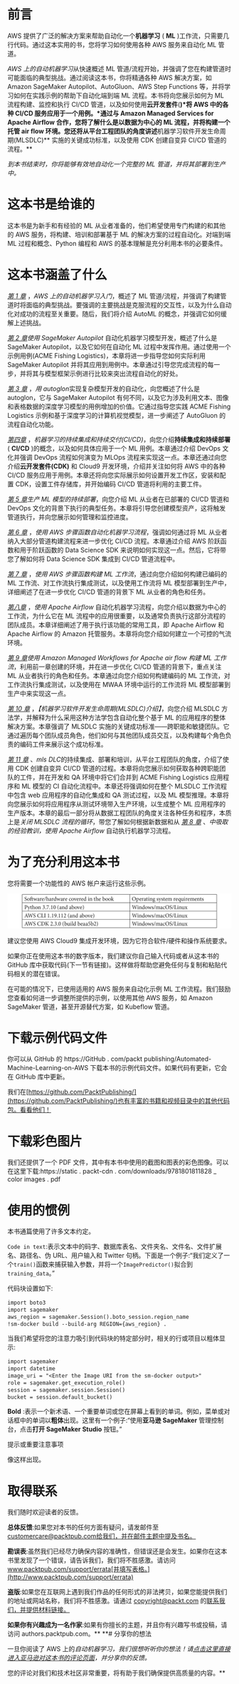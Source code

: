 

# 前言

AWS 提供了广泛的解决方案来帮助自动化一个**机器学习** ( **ML** )工作流，只需要几行代码。通过这本实用的书，您将学习如何使用各种 AWS 服务来自动化 ML 管道。

*AWS 上的自动机器学习*从快速概述 ML 管道/流程开始，并强调了您在构建管道时可能面临的典型挑战。通过阅读这本书，你将精通各种 AWS 解决方案，如 Amazon SageMaker Autopilot、AutoGluon、AWS Step Functions 等，并将学习如何在实践示例的帮助下自动化端到端 ML 流程。本书将向您展示如何为 ML 流程构建、监控和执行 CI/CD 管道，以及如何使用**云开发套件**(**)*将 AWS 中的各种 CI/CD 服务应用于一个用例。*通过与 Amazon Managed Services for Apache Airflow 合作，您将了解什么是以数据为中心的 ML 流程，并将构建一个托管 air flow 环境。您还将从平台工程团队的角度讲述**机器学习软件开发生命周期(MLSDLC)** 实施的关键成功标准，以及使用 CDK 创建自变异 CI/CD 管道的流程。**

 **到本书结束时，你将能够有效地自动化一个完整的 ML 管道，并将其部署到生产中*。*

# 这本书是给谁的

这本书是为新手和有经验的 ML 从业者准备的，他们希望使用专门构建的和其他的 AWS 服务，将构建、培训和部署基于 ML 的解决方案的过程自动化。对端到端 ML 过程和概念、Python 编程和 AWS 的基本理解是充分利用本书的必要条件。

# 这本书涵盖了什么

[*第 1 章*](B17649_01_ePub.xhtml#_idTextAnchor015) ，*AWS 上的自动机器学习入门*，概述了 ML 管道/流程，并强调了构建管道时将面临的典型挑战。要强调的主要挑战是克服流程的交互性，以及为什么自动化对成功的流程至关重要。随后，我们将介绍 AutoML 的概念，并强调它如何缓解上述挑战。

[*第 2 章*](B17649_02_ePub.xhtml#_idTextAnchor032)*使用 SageMaker Autopilot* 自动化机器学习模型开发，概述了什么是 SageMaker Autopilot，以及它如何在自动化 ML 过程中发挥作用。通过使用一个示例用例(ACME Fishing Logistics)，本章将进一步指导您如何实际利用 SageMaker Autopilot 并将其应用到用例中。本章通过引导您完成流程的每一步，并将其与模型框架示例进行比较来突出流程自动化的好处。

[*第 3 章*](B17649_03_ePub.xhtml#_idTextAnchor048) ，*用 autoglon*实现复杂模型开发的自动化，向您概述了什么是 autoglon，它与 SageMaker Autopilot 有何不同，以及它为涉及利用文本、图像和表格数据的深度学习模型的用例增加的价值。它通过指导您实践 ACME Fishing Logistics 示例和基于深度学习的计算机视觉模型，进一步阐述了 AutoGluon 的流程自动化功能。

[*第四章*](B17649_04_ePub.xhtml#_idTextAnchor061) ，*机器学习的持续集成和持续交付(CI/CD)*，向您介绍**持续集成和持续部署** ( **CI/CD** )的概念，以及如何具体应用于一个 ML 用例。本章通过介绍 DevOps 文化并强调 DevOps 流程如何演变为 MLOps 流程来实现这一点。本章还通过向您介绍**云开发套件(CDK)** 和 Cloud9 开发环境，介绍并关注如何将 AWS 中的各种 CI/CD 服务应用于用例。本章还将向您实际展示如何设置开发工作区，安装和配置 CDK，设置工件存储库，并开始编码 CI/CD 管道将利用的主要工件。

[*第 5 章*](B17649_05_ePub.xhtml#_idTextAnchor078)*生产 ML 模型的持续部署*，向您介绍 ML 从业者在已部署的 CI/CD 管道和 DevOps 文化的背景下执行的典型任务。本章将引导您创建模型资产，这将触发管道执行，并向您展示如何管理和监控进度。

[*第 6 章*](B17649_06_ePub.xhtml#_idTextAnchor094) ，*使用 AWS 步骤函数自动化机器学习流程*，强调如何通过将 ML 从业者纳入大部分管道构建流程来进一步优化 CI/CD 流程。本章通过介绍 AWS 阶跃函数和用于阶跃函数的 Data Science SDK 来说明如何实现这一点。然后，它将带您了解如何将 Data Science SDK 集成到 CI/CD 管道流程中。

[*第 7 章*](B17649_07_ePub.xhtml#_idTextAnchor106) ，*使用 AWS 步骤函数构建 ML 工作流*，通过向您介绍如何构建已编码的 ML 工作流、对工作流执行集成测试，以及使用工作流将 ML 模型部署到生产中，详细阐述了在进一步优化 CI/CD 管道的背景下 ML 从业者的角色和任务。

[*第八章*](B17649_08_ePub.xhtml#_idTextAnchor115) ，*使用 Apache Airflow* 自动化机器学习流程，向您介绍以数据为中心的工作流，为什么它在 ML 流程中的应用很重要，以及通常负责执行这部分流程的团队成员。本章详细阐述了用于执行该功能的常用工具，即 Apache Airflow 和 Apache Airflow 的 Amazon 托管服务。本章将向您介绍如何建立一个可控的气流环境。

[*第 9 章*](B17649_09_ePub.xhtml#_idTextAnchor123)*使用 Amazon Managed Workflows for Apache air flow 构建 ML 工作流*，利用前一章创建的环境，并在进一步优化 CI/CD 管道的背景下，重点关注 ML 从业者执行的角色和任务。本章通过向您介绍如何构建编码的 ML 工作流，对工作流执行集成测试，以及使用在 MWAA 环境中运行的工作流将 ML 模型部署到生产中来实现这一点。

[*第 10 章*](B17649_10_ePub.xhtml#_idTextAnchor133) ，*【机器学习软件开发生命周期(MLSDLC)介绍】*，向您介绍 MLSDLC 方法学，并解释为什么采用这种方法学包含自动化整个基于 ML 的应用程序的整体解决方案。本章强调了 MLSDLC 实施的关键成功标准——跨职能和敏捷团队。它通过遍历每个团队成员角色，他们如何与其他团队成员交互，以及构建每个角色负责的编码工件来展示这个成功标准。

[*第 11 章*](B17649_11_ePub.xhtml#_idTextAnchor149) 、*mls DLC*的持续集成、部署和培训，从平台工程团队的角度，介绍了使用 CDK 创建自变异 CI/CD 管道的过程。本章将向您展示如何获取各种跨职能团队的工件，并在开发和 QA 环境中将它们合并到 ACME Fishing Logistics 应用程序和 ML 模型的 CI 自动化流程中。本章还将强调如何在整个 MLSDLC 工作流程中包含 web 应用程序的自动化集成和 QA 测试过程，以及 ML 模型推理。本章将向您展示如何将应用程序从测试环境带入生产环境，以生成整个 ML 应用程序的生产版本。本章的最后一部分将从数据工程团队的角度关注各种任务和程序，本质上是*关闭 MLSDLC 流程的循环*，带您了解如何根据新数据和从 [*第 8 章*](B17649_08_ePub.xhtml#_idTextAnchor115) 、*中吸取的经验教训，使用 Apache Airflow* 自动执行机器学习流程。

# 为了充分利用这本书

您将需要一个功能性的 AWS 帐户来运行这些示例。

![](img/B17649_Preface_table_1.1.jpg)

建议您使用 AWS Cloud9 集成开发环境，因为它符合软件/硬件和操作系统要求。

如果你正在使用这本书的数字版本，我们建议你自己输入代码或者从这本书的 GitHub 库中获取代码(下一节有链接)。这样做将帮助您避免任何与复制和粘贴代码相关的潜在错误。

在可能的情况下，已使用适用的 AWS 服务来自动化示例 ML 工作流程。我们鼓励您查看如何进一步调整所提供的示例，以使用其他 AWS 服务，如 Amazon SageMaker 管道，甚至开源替代方案，如 Kubeflow 管道。

# 下载示例代码文件

你可以从 GitHub 的 https://GitHub . com/packt publishing/Automated-Machine-Learning-on-AWS 下载本书的示例代码文件。如果代码有更新，它会在 GitHub 库中更新。

我们在[https://github.com/PacktPublishing/](https://github.com/PacktPublishing/)也有丰富的书籍和视频目录中的其他代码包。看看他们！

# 下载彩色图片

我们还提供了一个 PDF 文件，其中有本书中使用的截图和图表的彩色图像。可以在这里下载:https://static . packt-cdn . com/downloads/9781801811828 _ color images . pdf

# 使用的惯例

本书通篇使用了许多文本约定。

`Code in text`:表示文本中的码字、数据库表名、文件夹名、文件名、文件扩展名、路径名、伪 URL、用户输入和 Twitter 句柄。下面是一个例子:“我们定义了一个`train()`函数来捕获输入参数，并将一个`ImagePredictor()`拟合到`training_data`。”

代码块设置如下:

```
import boto3 
import sagemaker
aws_region = sagemaker.Session().boto_session.region_name
!sm-docker build --build-arg REGION={aws_region} .
```

当我们希望将您的注意力吸引到代码块的特定部分时，相关的行或项目以粗体显示:

```
import sagemaker
import datetime
image_uri = "<Enter the Image URI from the sm-docker output>"
role = sagemaker.get_execution_role()
session = sagemaker.session.Session()
bucket = session.default_bucket()
```

**Bold** :表示一个新术语、一个重要单词或您在屏幕上看到的单词。例如，菜单或对话框中的单词以**粗体**出现。这里有一个例子:“使用**亚马逊 SageMaker** 管理控制台，点击**打开 SageMaker Studio** 按钮。”

提示或重要注意事项

像这样出现。

# 取得联系

我们随时欢迎读者的反馈。

**总体反馈**:如果您对本书的任何方面有疑问，请发邮件至 customercare@packtpub.com[给我们，并在邮件主题中提及书名。](mailto:customercare@packtpub.com)

**勘误表**:虽然我们已经尽力确保内容的准确性，但错误还是会发生。如果你在这本书里发现了一个错误，请告诉我们，我们将不胜感激。请访问 www.packtpub.com/support/errata[并填写表格。](http://www.packtpub.com/support/errata)

**盗版**:如果您在互联网上遇到我们作品的任何形式的非法拷贝，如果您能提供我们的地址或网站名称，我们将不胜感激。请通过 copyright@packt.com 的[联系我们，并提供材料链接。](mailto:copyright@packt.com)

**如果你有兴趣成为一名作家**:如果有你擅长的主题，并且你有兴趣写书或投稿，请访问 authors.packtpub.com。**  **# 分享你的想法

一旦你阅读了 AWS 上的*自动机器学习，我们很想听听你的想法！请[点击这里直接进入亚马逊对这本书的评论页面](https://packt.link/r/1801811822)，并分享你的反馈。*

您的评论对我们和技术社区非常重要，将有助于我们确保提供高质量的内容。**